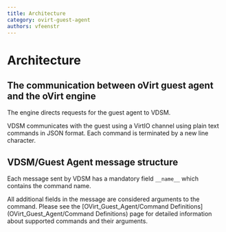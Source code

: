 ```yaml
---
title: Architecture
category: ovirt-guest-agent
authors: vfeenstr
---
```


<!-- TODO: Content review -->

# Architecture

## The communication between oVirt guest agent and the oVirt engine

<!-- TODO: image too large, needs fixing
![](/images/wiki/Guest_Agent_Achitecture.png "Guest_Agent_Achitecture.png")
-->

The engine directs requests for the guest agent to VDSM.

VDSM communicates with the guest using a VirtIO channel using plain text commands in JSON format. Each command is terminated by a new line character.

## VDSM/Guest Agent message structure

Each message sent by VDSM has a mandatory field `__name__` which contains the command name.

All additional fields in the message are considered arguments to the command. Please see the [OVirt_Guest_Agent/Command Definitions](OVirt_Guest_Agent/Command Definitions) page for detailed information about supported commands and their arguments.
<!-- TODO: above link is broken, where should it point to? -->
